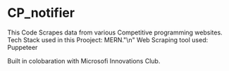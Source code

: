 # CP_notifier
This Code Scrapes data from various Competitive programming websites. 
Tech Stack used in this Prooject: MERN."\n"
Web Scraping tool used: Puppeteer

Built in colobaration with Microsofi Innovations Club.
